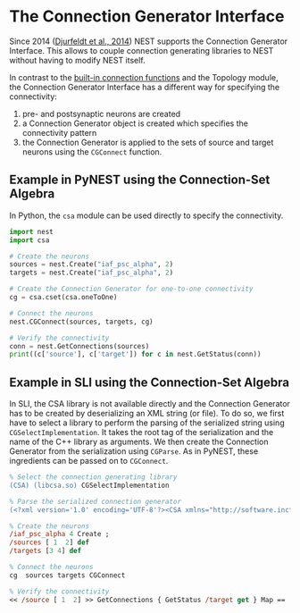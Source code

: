 # The Connection Generator Interface

Since 2014 ([Djurfeldt et al., 2014](http://dx.doi.org/10.3389/fninf.2014.00043)) NEST supports the Connection Generator Interface. This allows to couple connection generating libraries to NEST without having to modify NEST itself.

In contrast to the [built-in connection functions](connection-management.md) and the Topology module, the Connection Generator Interface has a different way for specifying the connectivity:

1. pre- and postsynaptic neurons are created
1. a Connection Generator object is created which specifies the connectivity pattern
1. the Connection Generator is applied to the sets of source and target neurons using the `CGConnect` function.

## Example in PyNEST using the Connection-Set Algebra

In Python, the `csa` module can be used directly to specify the connectivity.

```python
import nest
import csa

# Create the neurons
sources = nest.Create("iaf_psc_alpha", 2)
targets = nest.Create("iaf_psc_alpha", 2)

# Create the Connection Generator for one-to-one connectivity
cg = csa.cset(csa.oneToOne)

# Connect the neurons
nest.CGConnect(sources, targets, cg)

# Verify the connectivity
conn = nest.GetConnections(sources)
print((c['source'], c['target']) for c in nest.GetStatus(conn))
```

## Example in SLI using the Connection-Set Algebra

In SLI, the CSA library is not available directly and the Connection Generator has to be created by deserializing an XML string (or file). To do so, we first have to select a library to perform the parsing of the serialized string using `CGSelectImplementation`. It takes the root tag of the serialization and the name of the C++ library as arguments. We then create the Connection Generator from the serialization using `CGParse`. As in PyNEST, these ingredients can be passed on to `CGConnect`.

```postscript
% Select the connection generating library
(CSA) (libcsa.so) CGSelectImplementation

% Parse the serialized connection generator
(<?xml version='1.0' encoding='UTF-8'?><CSA xmlns="http://software.incf.org/software/csa/1.0"><oneToOne/></CSA>) CGParse /cg Set

% Create the neurons
/iaf_psc_alpha 4 Create ;
/sources [ 1  2] def
/targets [3 4] def

% Connect the neurons
cg  sources targets CGConnect

% Verify the connectivity
<< /source [ 1  2] >> GetConnections { GetStatus /target get } Map ==
```
